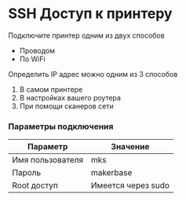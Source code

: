 # SSH Доступ к принтеру

Подключите принтер одним из двух способов

* Проводом
* По WiFi

Определить IP адрес можно одним из 3 способов

1. В самом принтере
2. В настройках вашего роутера
3. При помощи сканеров сети

### Параметры подключения

| Параметр         | Значение           |
|------------------|--------------------|
| Имя пользователя | mks                |
| Пароль           | makerbase          |
| Root доступ      | Имеется через sudo |

